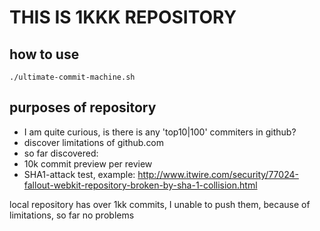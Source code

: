 # THIS IS 1KKK REPOSITORY

## how to use
```
./ultimate-commit-machine.sh
```

## purposes of repository
 * I am quite curious, is there is any 'top10|100' commiters in github?
 * discover limitations of github.com
  * so far discovered:
   * 10k commit preview per review
 * SHA1-attack test, example: http://www.itwire.com/security/77024-fallout-webkit-repository-broken-by-sha-1-collision.html
 
 
 local repository has over 1kk commits, I unable to push them, because of limitations, so far no problems
